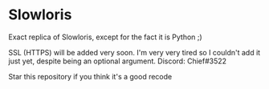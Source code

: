 # Slowloris
Exact replica of Slowloris, except for the fact it is Python ;)

SSL (HTTPS) will be added very soon. I'm very very tired so I couldn't add it just yet, despite being an optional argument.
Discord: Chief#3522

Star this repository if you think it's a good recode
